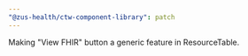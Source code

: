 ```yaml
---
"@zus-health/ctw-component-library": patch
---
```


Making "View FHIR" button a generic feature in ResourceTable.
